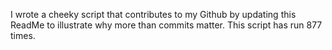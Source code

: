 I wrote a cheeky script that contributes to my Github by updating this ReadMe to illustrate why more than commits matter. This script has run 877 times.